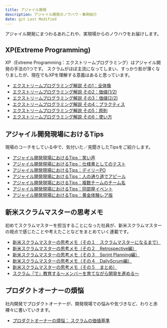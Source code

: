 ```yaml
---
title: アジャイル開発
description: アジャイル開発のノウハウ・事例紹介
date: git Last Modified
---
```


アジャイル開発にまつわるあれこれや、実現場からのノウハウをお届けします。

## XP(Extreme Programming)

XP（Extreme Programming：エクストリームプログラミング）はアジャイル開発の手法の1つです。
スクラムがほぼ主流になってしまい、すっかり影が薄くなりましたが、現在でもXPを理解する意義はあると思っています。

- [エクストリームプログラミング解説 その1：全体像](/agile/agile-xp_01/)
- [エクストリームプログラミング解説 その2：価値(1/2)](/agile/agile-xp_02/)
- [エクストリームプログラミング解説 その3：価値(2/2)](/agile/agile-xp_03/)
- [エクストリームプログラミング解説 その4：プラクティス](/agile/agile-xp_04/)
- [エクストリームプログラミング解説 その5：原則](/agile/agile-xp_05/)
- [エクストリームプログラミング解説 その6：使い方](/agile/agile-xp_06/)

## アジャイル開発現場におけるTips

現場のコーチをしている中で、気付いた／見聞きしたTipsをご紹介します。

- [アジャイル開発現場におけるTips：笑い声](/agile/agile-tips_01/)
- [アジャイル開発現場におけるTips：仕様書としてのテスト](/agile/agile-tips_02/)
- [アジャイル開発現場におけるTips：デイリーPO](/agile/agile-tips_03/)
- [アジャイル開発現場におけるTips：人の通り道でアピール](/agile/agile-tips_04/)
- [アジャイル開発現場におけるTips：複数チームのチーム名](/agile/agile-tips_05/)
- [アジャイル開発現場におけるTips：同部屋イベント](/agile/agile-tips_06/)
- [アジャイル開発現場におけるTips：黄金体験レア版](/agile/agile-tips_07/)

## 新米スクラムマスターの思考メモ

初めてスクラムマスターを担当することになった社員が、新米スクラムマスターの視点で感じたことや考えたことなどをまとめていく連載です。

- [新米スクラムマスターの思考メモ（その１　スクラムマスターになるまで）](/blogs/2022/11/24/newcomer-scrum-master-01/)
- [新米スクラムマスターの思考メモ（その２　Retrospective編）](/blogs/2022/12/05/newcomer-scrum-master-02/)
- [新米スクラムマスターの思考メモ（その３　Sprint Planning編）](/blogs/2022/12/17/newcomer-scrum-master-03/)
- [新米スクラムマスターの思考メモ（その４　DailyScrum編）](/blogs/2022/12/28/newcomer-scrum-master-04/)
- [新米スクラムマスターの思考メモ（その５　まとめ）](/blogs/2023/02/21/newcomer-scrum-master-05/)
- [スクラム『で』教育する～メンバーを育てながら開発を進める～](/blogs/2023/03/22/education_on_scrum/)

## プロダクトオーナーの煩悩

社内開発でプロダクトオーナーが、開発現場での悩みや気づきなど、わりと赤裸々に書いていきます。

- [プロダクトオーナーの煩悩： スクラムの価値基準](/agile/agile-po-complaints_01/)
